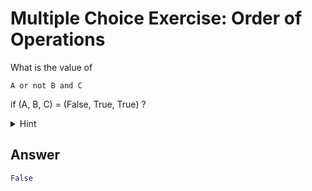 # Multiple Choice Exercise: Order of Operations
What is the value of  
```
A or not B and C  
```
if (A, B, C) = (False, True, True) ? 

<details>
   <summary>
      Hint
   </summary>
  
  ![image](https://github.com/ansilmbabl/CS-circle-python/assets/86063895/4173f24e-5b84-4fc5-aa62-a58eda56ffda)

</details>

## Answer
```python
False
```
